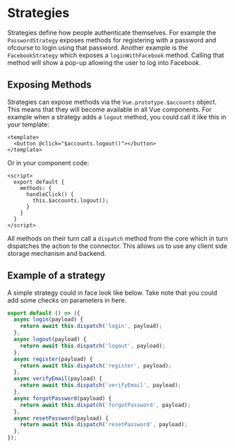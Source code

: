 # Strategies

Strategies define how people authenticate themselves. For example the `PasswordStrategy` 
exposes methods for registering with a password and ofcourse to login using that password. 
Another example is the `FacebookStrategy` which exposes a `loginWithFacebook` method. 
Calling that method will show a pop-up allowing the user to log into Facebook. 

## Exposing Methods
Strategies can expose methods via the `Vue.prototype.$accounts` object. 
This means that they will become available in all Vue components. For example 
when a strategy adds a `logout` method, you could call it like this in your template:

```vue
<template>
  <button @click="$accounts.logout()"></button>
</template>
```

Or in your component code:

```vue
<script>
  export default {
    methods: {
      handleClick() {
        this.$accounts.logout();
      }
    }
  }
</script>
```

All methods on their turn call a `dispatch` method from the core which in turn dispatches the action 
to the connector. This allows us to use any client side storage mechanism and backend.

## Example of a strategy
A simple strategy could in face look like below. Take note that you could add some checks 
on parameters in here. 

```javascript
export default () => ({
  async login(payload) {
    return await this.dispatch('login', payload);
  },
  async logout(payload) {
    return await this.dispatch('logout', payload);
  },
  async register(payload) {
    return await this.dispatch('register', payload);
  },
  async verifyEmail(payload) {
    return await this.dispatch('verifyEmail', payload);
  },
  async forgotPassword(payload) {
    return await this.dispatch('forgotPassword', payload);
  },
  async resetPassword(payload) {
    return await this.dispatch('resetPassword', payload);
  },
});
```
